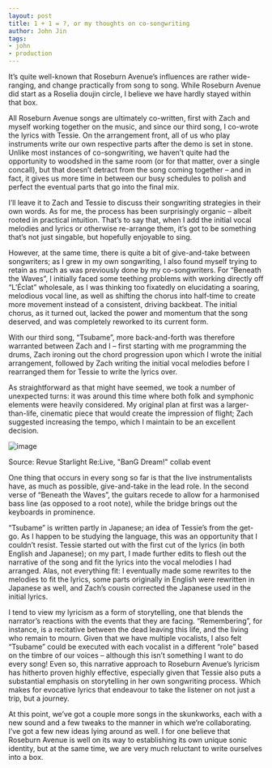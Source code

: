 ```yaml
---
layout: post
title: 1 + 1 = ?, or my thoughts on co-songwriting
author: John Jin
tags:
- john
- production
---
```


It’s quite well-known that Roseburn Avenue’s influences are rather wide-ranging, and change practically from song to song. While Roseburn Avenue did start as a Roselia doujin circle, I believe we have hardly stayed within that box.

All Roseburn Avenue songs are ultimately co-written, first with Zach and myself working together on the music, and since our third song, I co-wrote the lyrics with Tessie. On the arrangement front, all of us who play instruments write our own respective parts after the demo is set in stone. Unlike most instances of co-songwriting, we haven’t quite had the opportunity to woodshed in the same room (or for that matter, over a single concall), but that doesn’t detract from the song coming together – and in fact, it gives us more time in between our busy schedules to polish and perfect the eventual parts that go into the final mix.

I’ll leave it to Zach and Tessie to discuss their songwriting strategies in their own words. As for me, the process has been surprisingly organic – albeit rooted in practical intuition. That’s to say that, when I add the initial vocal melodies and lyrics or otherwise re-arrange them, it’s got to be something that’s not just singable, but hopefully enjoyable to sing.  

However, at the same time, there is quite a bit of give-and-take between songwriters; as I grew in my own songwriting, I also found myself trying to retain as much as was previously done by my co-songwriters. For “Beneath the Waves”, I initially faced some teething problems with working directly off “L’Éclat” wholesale, as I was thinking too fixatedly on elucidating a soaring, melodious vocal line, as well as shifting the chorus into half-time to create more movement instead of a consistent, driving backbeat. The initial chorus, as it turned out, lacked the power and momentum that the song deserved, and was completely reworked to its current form.

With our third song, “Tsubame”, more back-and-forth was therefore warranted between Zach and I – first starting with me programming the drums, Zach ironing out the chord progression upon which I wrote the initial arrangement, followed by Zach writing the initial vocal melodies before I rearranged them for Tessie to write the lyrics over. 

As straightforward as that might have seemed, we took a number of unexpected turns: it was around this time where both folk and symphonic elements were heavily considered. My original plan at first was a larger-than-life, cinematic piece that would create the impression of flight; Zach suggested increasing the tempo, which I maintain to be an excellent decision.
 
 ![image](https://user-images.githubusercontent.com/16605375/148075179-62cd15ea-d1cc-44c0-8b1b-2194043e4ec1.png)

Source: Revue Starlight Re:Live, "BanG Dream!" collab event

One thing that occurs in every song so far is that the live instrumentalists have, as much as possible, give-and-take in the lead role. In the second verse of “Beneath the Waves”, the guitars recede to allow for a harmonised bass line (as opposed to a root note), while the bridge brings out the keyboards in prominence. 

“Tsubame” is written partly in Japanese; an idea of Tessie’s from the get-go. As I happen to be studying the language, this was an opportunity that I couldn’t resist. Tessie started out with the first cut of the lyrics (in both English and Japanese); on my part, I made further edits to flesh out the narrative of the song and fit the lyrics into the vocal melodies I had arranged. Alas, not everything fit: I eventually made some rewrites to the melodies to fit the lyrics, some parts originally in English were rewritten in Japanese as well, and Zach’s cousin corrected the Japanese used in the initial lyrics.

I tend to view my lyricism as a form of storytelling, one that blends the narrator’s reactions with the events that they are facing. “Remembering”, for instance, is a recitative between the dead leaving this life, and the living who remain to mourn. Given that we have multiple vocalists, I also felt “Tsubame” could be executed with each vocalist in a different “role” based on the timbre of our voices – although this isn’t something I want to do every song! Even so, this narrative approach to Roseburn Avenue’s lyricism has hitherto proven highly effective, especially given that Tessie also puts a substantial emphasis on storytelling in her own songwriting process. Which makes for evocative lyrics that endeavour to take the listener on not just a trip, but a journey.

At this point, we’ve got a couple more songs in the skunkworks, each with a new sound and a few tweaks to the manner in which we’re collaborating. I’ve got a few new ideas lying around as well. I for one believe that Roseburn Avenue is well on its way to establishing its own unique sonic identity, but at the same time, we are very much reluctant to write ourselves into a box.
